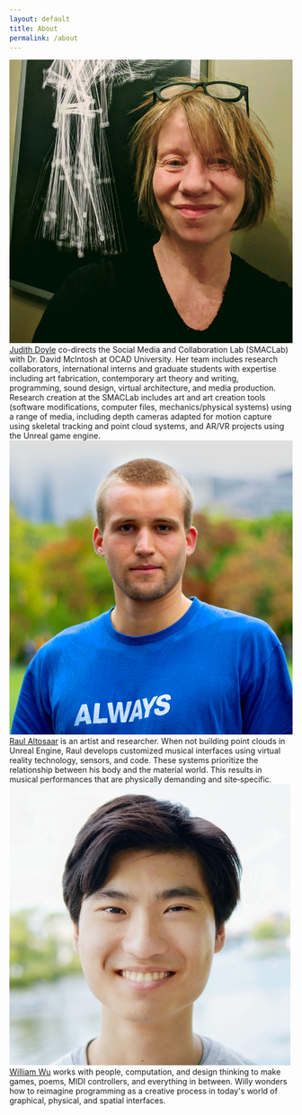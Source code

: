 ```yaml
---
layout: default
title: About
permalink: /about
---
```

<section>
<article class="project about">

<img id="headshot" src="assets/img/pages/about/judith-doyle.jpg">
<a href="http://readingpictures.com/" target="_blank">Judith Doyle</a> co-directs the Social Media and Collaboration Lab (SMACLab) with Dr. David McIntosh at OCAD University. Her team includes research collaborators, international interns and graduate students with expertise including art fabrication, contemporary art theory and writing, programming, sound design, virtual architecture, and media production. Research creation at the SMACLab includes art and art creation tools (software modifications, computer files, mechanics/physical systems) using a range of media, including depth cameras adapted for motion capture using skeletal tracking and point cloud systems, and AR/VR projects using the Unreal game engine.

<img id="headshot" src="assets/img/pages/about/raul-altosaar.jpg">
<a href="http://raul.earth/" target="_blank">Raul Altosaar</a> is an artist and researcher. When not building point clouds in Unreal Engine, Raul develops customized musical interfaces using virtual reality technology, sensors, and code. These systems prioritize the relationship between his body and the material world. This results in musical performances that are physically demanding and site‑specific.

<img id="headshot" src="assets/img/pages/about/william-wu.jpg">
<a href="https://willy-vvu.github.io/" target="_blank">William Wu</a> works with people, computation, and design thinking to make games, poems, MIDI controllers, and everything in between. Willy wonders how to reimagine programming as a creative process in today's world of graphical, physical, and spatial interfaces.

</article>
</section>